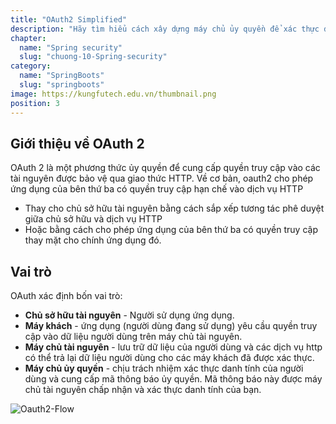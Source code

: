 ```yaml
---
title: "OAuth2 Simplified"
description: "Hãy tìm hiểu cách xây dựng máy chủ ủy quyền để xác thực danh tính của bạn nhằm cung cấp access_token , bạn có thể sử dụng máy chủ này để yêu cầu dữ liệu từ máy chủ tài nguyên .."
chapter:
  name: "Spring security"
  slug: "chuong-10-Spring-security"
category:
  name: "SpringBoots"
  slug: "springboots"
image: https://kungfutech.edu.vn/thumbnail.png
position: 3
---
```


## Giới thiệu về OAuth 2

OAuth 2 là một phương thức ủy quyền để cung cấp quyền truy cập vào các tài nguyên được bảo vệ qua giao thức HTTP. Về cơ bản, oauth2 cho phép ứng dụng của bên thứ ba có quyền truy cập hạn chế vào dịch vụ HTTP

- Thay cho chủ sở hữu tài nguyên bằng cách sắp xếp tương tác phê duyệt giữa chủ sở hữu và dịch vụ HTTP
- Hoặc bằng cách cho phép ứng dụng của bên thứ ba có quyền truy cập thay mặt cho chính ứng dụng đó.

## Vai trò

OAuth xác định bốn vai trò:

- **Chủ sở hữu tài nguyên** - Người sử dụng ứng dụng.
- **Máy khách** - ứng dụng (người dùng đang sử dụng) yêu cầu quyền truy cập vào dữ liệu người dùng trên máy chủ tài nguyên.
- **Máy chủ tài nguyên** - lưu trữ dữ liệu của người dùng và các dịch vụ http có thể trả lại dữ liệu người dùng cho các máy khách đã được xác thực.
- **Máy chủ ủy quyền** - chịu trách nhiệm xác thực danh tính của người dùng và cung cấp mã thông báo ủy quyền. Mã thông báo này được máy chủ tài nguyên chấp nhận và xác thực danh tính của bạn.

![Oauth2-Flow](https://github.com/techmely/hoc-lap-trinh/assets/29374426/3c5f0fed-b48d-4bae-bd6d-caa154d16e08)
